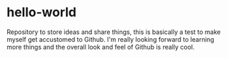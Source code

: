 # hello-world
Repository to store ideas and share things, this is basically a test to make myself get accustomed to Github.
I'm really looking forward to learning more things and the overall look and feel of Github is really cool.
